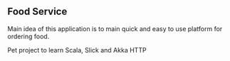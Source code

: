 ## Food Service

Main idea of this application is to main quick and easy to use platform for ordering food.

Pet project to learn Scala, Slick and Akka HTTP